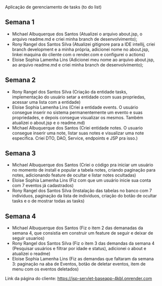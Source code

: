 
Aplicação de gerenciamento de tasks (to do list)



## Semana 1

- Michael Albuquerque dos Santos (Atualizei o arquivo about.jsp, o arquivo readme.md e criei minha branch de desenvolvimento);
- Rony Rangel dos Santos Silva (Atualizei gitignore para a IDE intellij, criei branch development e a minha própria, adicionei nome no about.jsp, linkei maquina do cliente com o render.com e configurei o actions)
- Eloise Sophia Lamenha Lins (Adicionei meu nome ao arquivo about.jsp, ao arquivo readme.md e criei minha branch de desenvolvimento);

## Semana 2
- Rony Rangel dos Santos Silva (Criação da entidade tasks, implementação do usuário setar a entidade ccom suas propriedas, acessar uma lista com a entidade)
- Eloise Sophia Lamenha Lins (Criei a entidade events. O usuário consegue inserir no sistema permanentemente um evento e suas propriedades, e depois consegue visualizar os mesmos. Também atualizei o about.jsp e o readme.md)
- Michael Albuquerque dos Santos (Criei entidade notes. O usuario consegue inserir uma note, listar suas notes e visualizar uma note especifica. Criei DTO, DAO, Service, endpoints e JSP pra isso.)

## Semana 3
- Michael Albuquerque dos Santos (Criei o código pra iniciar um usuário no momento de install e popular a tabela notes, criando paginação para notes, adicionando feature de ocultar e listar notes ocultadas)
- Eloise Sophia Lamenha Lins (Fiz com que um usuário inicie sua conta com 7 eventos já cadastrados)
- Rony Rangel dos Santos Silva (Instalação das tabelas no banco com 7 individuos, paginação da lista de individuos, criação do botão de ocultar tasks e o de mostrar todas as tasks)

## Semana 4
- Michael Albuquerque dos Santos (Fiz o item 2 das demanadas da semana 4, que consistia em construir um feature de seguir e deixar de seguir usuarios)
- Rony Rangel dos Santos Silva (Fiz o item 3 das demandas da semana 4 (Pesquisar usuários e filtrar por idade e status), adicionei o about e atualizei o readme)
- Eloise Sophia Lamenha Lins (Fiz as demandas que faltaram da semana 3: paginação na aba de Eventos, botão de deletar eventos, item de menu com os eventos deletados)

Link da página do cliente: https://jsp-servlet-baseapp-4kbl.onrender.com
